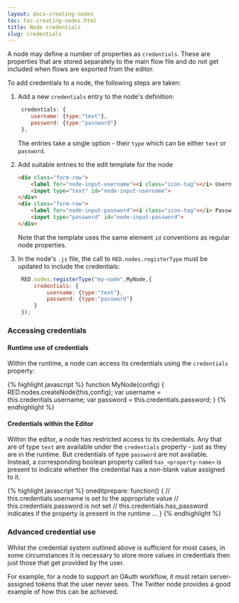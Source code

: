 ```yaml
---
layout: docs-creating-nodes
toc: toc-creating-nodes.html
title: Node credentials
slug: credentials
---
```


A node may define a number of properties as `credentials`. These are properties
that are stored separately to the main flow file and do not get included when
flows are exported from the editor.

To add credentials to a node, the following steps are taken:

1. Add a new `credentials` entry to the node's definition:
   ```javascript
    credentials: {
       username: {type:"text"},
       password: {type:"password"}
    },
   ```
   The entries take a single option - their `type` which can be either `text` or
   `password`.

2. Add suitable entries to the edit template for the node
    ```html
    <div class="form-row">
        <label for="node-input-username"><i class="icon-tag"></i> Username</label>
        <input type="text" id="node-input-username">
    </div>
    <div class="form-row">
        <label for="node-input-password"><i class="icon-tag"></i> Password</label>
        <input type="password" id="node-input-password">
    </div>
    ```
    Note that the template uses the same element `id` conventions as regular
    node properties.

3. In the node's `.js` file, the call to `RED.nodes.registerType` must be updated
   to include the credentials:
   ```javascript
    RED.nodes.registerType("my-node",MyNode,{
        credentials: {
            username: {type:"text"},
            password: {type:"password"}
        }
    });
    ```

### Accessing credentials

#### Runtime use of credentials

Within the runtime, a node can access its credentials using the `credentials`
property:

{% highlight javascript %}
function MyNode(config) {
    RED.nodes.createNode(this,config);
    var username = this.credentials.username;
    var password = this.credentials.password;
}
{% endhighlight %}

#### Credentials within the Editor

Within the editor, a node has restricted access to its credentials. Any that are
of type `text` are available under the `credentials` property - just as they are
in the runtime. But credentials of type `password` are not available. Instead,
a corresponding boolean property called `has_<property-name>` is present to
indicate whether the credential has a non-blank value assigned to it.

{% highlight javascript %}
oneditprepare: function() {
    // this.credentials.username is set to the appropriate value
    // this.credentials.password is not set
    // this.credentials.has_password indicates if the property is present in the runtime
    ...
}
{% endhighlight %}

### Advanced credential use

Whilst the credential system outlined above is sufficient for most cases, in some
circumstances it is necessary to store more values in credentials then just those
that get provided by the user.

For example, for a node to support an OAuth workflow, it must retain server-assigned
tokens that the user never sees. The Twitter node provides a good example of how
this can be achieved.

